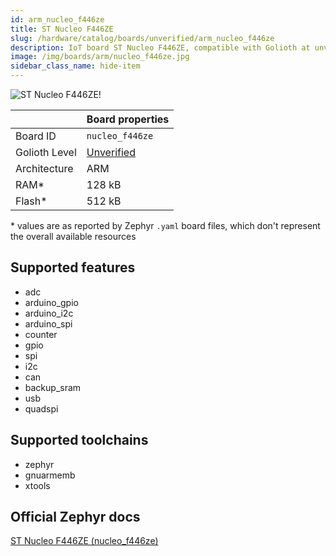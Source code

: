 ```yaml
---
id: arm_nucleo_f446ze
title: ST Nucleo F446ZE
slug: /hardware/catalog/boards/unverified/arm_nucleo_f446ze
description: IoT board ST Nucleo F446ZE, compatible with Golioth at unverified level.
image: /img/boards/arm/nucleo_f446ze.jpg
sidebar_class_name: hide-item
---
```


[//]: # (This is an auto-generated file, do not edit! Changes to it will be lost upon re-generation)

![ST Nucleo F446ZE!](/img/boards/arm/nucleo_f446ze.jpg "ST Nucleo F446ZE")

|                | Board properties     |
| -------------  | -------------------- |
| Board ID       | `nucleo_f446ze` |
| Golioth Level  | [Unverified](/hardware#unverified-boards) |
| Architecture   | ARM |
| RAM*           | 128 kB |
| Flash*         | 512 kB |

\* values are as reported by Zephyr `.yaml` board files, which don't represent the overall available resources



## Supported features

* adc
* arduino_gpio
* arduino_i2c
* arduino_spi
* counter
* gpio
* spi
* i2c
* can
* backup_sram
* usb
* quadspi

## Supported toolchains

* zephyr
* gnuarmemb
* xtools

## Official Zephyr docs

[ST Nucleo F446ZE (nucleo_f446ze)](https://docs.zephyrproject.org/latest/boards/arm/nucleo_f446ze/doc/index.html)
